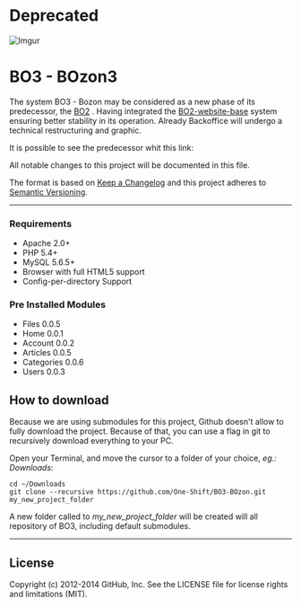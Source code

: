 # Deprecated

![Imgur](https://camo.githubusercontent.com/9c015107b2d0db1afa63be2714b17ff05e762420/68747470733a2f2f692e696d6775722e636f6d2f417377314a47742e6a7067)

# BO3 - BOzon3

The system BO3 - Bozon may be considered as a new phase of its predecessor, the [BO2](https://github.com/One-Shift/BO2-BOxygen) . Having integrated the [BO2-website-base](https://github.com/One-Shift/BO2-Website-Base) system ensuring better stability in its operation. Already Backoffice will undergo a technical restructuring and graphic.

It is possible to see the predecessor whit this link:  

All notable changes to this project will be documented in this file.

The format is based on [Keep a Changelog](http://keepachangelog.com/) and this project adheres to [Semantic Versioning](http://semver.org/).

---

### Requirements
- Apache 2.0+
- PHP 5.4+
- MySQL 5.6.5+
- Browser with full HTML5 support
- Config-per-directory Support

### Pre Installed Modules
- Files 0.0.5
- Home 0.0.1
- Account 0.0.2
- Articles 0.0.5
- Categories 0.0.6
- Users 0.0.3



## How to download

Because we are using submodules for this project, Github doesn't allow to fully download the project. Because of that, you can use a flag in git to recursively download everything to your PC.

Open your Terminal, and move the cursor to a folder of your choice, *eg.: Downloads*:

```shell
cd ~/Downloads
git clone --recursive https://github.com/One-Shift/BO3-BOzon.git my_new_project_folder
```

A new folder called to *my_new_project_folder* will be created will all repository of BO3, including default submodules.

---
## License

Copyright (c) 2012-2014 GitHub, Inc. See the LICENSE file for license rights and limitations (MIT).
